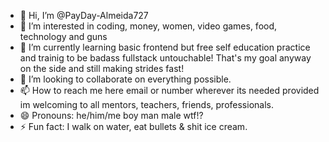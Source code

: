 - 👋 Hi, I’m @PayDay-Almeida727
- 👀 I’m interested in coding, money, women, video games, food, technology and guns 
- 🌱 I’m currently learning basic frontend but free self education practice and trainig to be badass fullstack untouchable! That's my goal anyway on the side and still making strides fast!
- 💞️ I’m looking to collaborate on everything possible. 
- 📫 How to reach me here email or number wherever its needed provided im welcoming to all mentors, teachers, friends, professionals. 
- 😄 Pronouns: he/him/me boy man male wtf!?
- ⚡ Fun fact: I walk on water, eat bullets & shit ice cream.

<!---
PayDay-Almeida727/PayDay-Almeida727 is a ✨ special ✨ repository because its `README.md` (this file) appears on your GitHub profile.
You can click the Preview link to take a look at your changes.
--->
